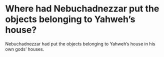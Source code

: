 # Where had Nebuchadnezzar put the objects belonging to Yahweh’s house?

Nebuchadnezzar had put the objects belonging to Yahweh’s house in his own gods’ houses.
